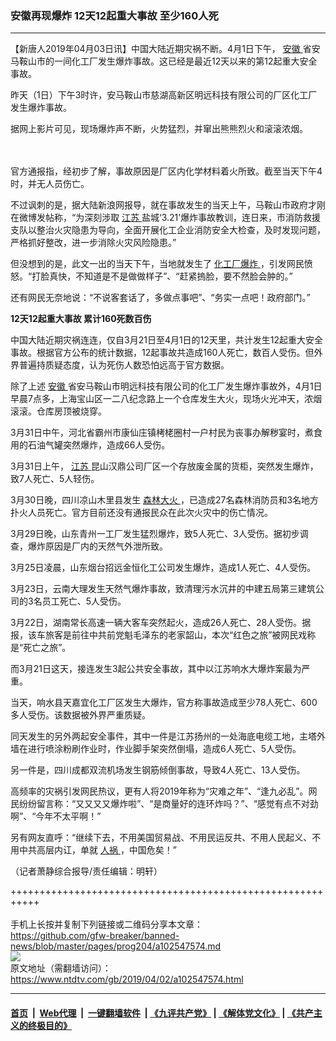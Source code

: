 ### 安徽再现爆炸 12天12起重大事故 至少160人死
------------------------

<div class="post_content" itemprop="articleBody">
 <p>
  【新唐人2019年04月03日讯】中国大陆近期灾祸不断。4月1日下午，
  <a href="https://www.ntdtv.com/gb/安徽.htm">
   安徽
  </a>
  省安马鞍山市的一间化工厂发生爆炸事故。这已经是最近12天以来的第12起重大安全事故。
 </p>
 <p>
  昨天（1日）下午3时许，安马鞍山市慈湖高新区明远科技有限公司的厂区化工厂发生爆炸事故。
 </p>
 <p>
  据网上影片可见，现场爆炸声不断，火势猛烈，并窜出熊熊烈火和滚滚浓烟。
 </p>
 <p>
  <center>
   <br/>
  </center>
  <br/>
  官方通报指，经初步了解，事故原因是厂区内化学材料着火所致。截至当天下午4时，并无人员伤亡。
 </p>
 <p>
  不过讽刺的是，据大陆新浪网报导，就在事故发生的当天上午，马鞍山市政府才刚在微博发帖称，“为深刻涉取
  <a href="https://www.ntdtv.com/gb/江苏.htm">
   江苏
  </a>
  盐城‘3.21’爆炸事故教训，连日来，市消防救援支队以整治火灾隐患为导向，全面开展化工企业消防安全大检查，及时发现问题，严格抓好整改，进一步消除火灾风险隐患。”
 </p>
 <p>
  但没想到的是，此文一出的当天下午，当地就发生了
  <a href="https://www.ntdtv.com/gb/化工厂爆炸.htm">
   化工厂爆炸
  </a>
  ，引发网民愤怒。“打脸真快，不知道是不是做做样子”、“赶紧摀脸，要不然脸会肿的。”
 </p>
 <p>
  还有网民无奈地说：“不说客套话了，多做点事吧”、“务实一点吧！政府部门。”
 </p>
 <p>
  <strong>
   12天12起重大事故 累计160死数百伤
  </strong>
 </p>
 <p>
  中国大陆近期灾祸连连，仅自3月21日至4月1日的12天里，共计发生12起重大安全事故。根据官方公布的统计数据，12起事故共造成160人死亡，数百人受伤。但外界普遍持质疑态度，认为死伤人数恐怕远高于官方数据。
 </p>
 <p>
  除了上述
  <a href="https://www.ntdtv.com/gb/安徽.htm">
   安徽
  </a>
  省安马鞍山市明远科技有限公司的化工厂发生爆炸事故外，4月1日早晨7点多，上海宝山区一二八纪念路上一个仓库发生大火，现场火光冲天，浓烟滚滚。仓库房顶被烧穿。
 </p>
 <p>
  3月31日中午，河北省霸州市康仙庄镇栲栳圈村一户村民为丧事办解秽宴时，煮食用的石油气罐突然爆炸，造成66人受伤。
 </p>
 <p>
  3月31日上午，
  <a href="https://www.ntdtv.com/gb/江苏.htm">
   江苏
  </a>
  昆山汉鼎公司厂区一个存放废金属的货柜，突然发生爆炸，致7人死亡、5人轻伤。
 </p>
 <p>
  3月30日晚，四川凉山木里县发生
  <a href="https://www.ntdtv.com/gb/森林大火.htm">
   森林大火
  </a>
  ，已造成27名森林消防员和3名地方扑火人员死亡。官方目前还没有通报民众在此次火灾中的伤亡情况。
 </p>
 <p>
  3月29日晚，山东青州一工厂发生猛烈爆炸，致5人死亡、3人受伤。据初步调查，爆炸原因是厂内的天然气外泄所致。
 </p>
 <p>
  3月25日凌晨，山东烟台招远金恒化工公司发生爆炸，造成1人死亡、4人受伤。
 </p>
 <p>
  3月23日，云南大理发生天然气爆炸事故，致清理污水沉井的中建五局第三建筑公司的3名员工死亡、5人受伤。
 </p>
 <p>
  3月22日，湖南常长高速一辆大客车突然起火，造成26人死亡、28人受伤。据报，该车旅客是前往中共前党魁毛泽东的老家韶山，本次“红色之旅”被网民戏称是“死亡之旅”。
 </p>
 <p>
  而3月21日这天，接连发生3起公共安全事故，其中以江苏响水大爆炸案最为严重。
 </p>
 <p>
  当天，响水县天嘉宜化工厂区发生大爆炸，官方称事故造成至少78人死亡、600多人受伤。该数据被外界严重质疑。
 </p>
 <p>
  同天发生的另外两起安全事件，其中一件是江苏扬州的一处海底电缆工地，主塔外墙在进行喷涂粉刷作业时，作业脚手架突然倒塌，造成6人死亡、5人受伤。
 </p>
 <p>
  另一件是，四川成都双流机场发生钢筋倾倒事故，导致4人死亡、13人受伤。
 </p>
 <p>
  高频率的灾祸引发网民热议，更有人将2019年称为“灾难之年”、“逢九必乱”。网民纷纷留言称：“又又又又爆炸啦”、“是商量好的连环炸吗？”、“感觉有点不对劲啊”、“今年不太平啊！”
 </p>
 <p>
  另有网友直呼：“继续下去，不用美国贸易战、不用民运反共、不用人民起义、不用中共高层内讧，单就
  <a href="https://www.ntdtv.com/gb/人祸.htm">
   人祸
  </a>
  ，中国危矣！‌‌”
 </p>
 <p>
  （记者萧静综合报导/责任编辑：明轩）
 </p>
 <div class="single_ad">
 </div>
</div>

+++++++++++++++++++++++++++++++++++++++++++++++++++++++++++<br/><br/>
手机上长按并复制下列链接或二维码分享本文章：<br/>
https://github.com/gfw-breaker/banned-news/blob/master/pages/prog204/a102547574.md <br/>
<a href='https://github.com/gfw-breaker/banned-news/blob/master/pages/prog204/a102547574.md'><img src='https://github.com/gfw-breaker/banned-news/blob/master/pages/prog204/a102547574.md.png'/></a> <br/>
原文地址（需翻墙访问）：https://www.ntdtv.com/gb/2019/04/02/a102547574.html


------------------------
#### [首页](https://github.com/gfw-breaker/banned-news/blob/master/README.md) &nbsp;|&nbsp; [Web代理](https://github.com/labour-camp/helloworld) &nbsp;|&nbsp; [一键翻墙软件](https://github.com/gfw-breaker/nogfw/blob/master/README.md) &nbsp;| [《九评共产党》](https://github.com/gfw-breaker/9ping.md/blob/master/README.md#九评之一评共产党是什么) | [《解体党文化》](https://github.com/gfw-breaker/jtdwh.md/blob/master/README.md) | [《共产主义的终极目的》](https://github.com/gfw-breaker/gczydzjmd.md/blob/master/README.md)

